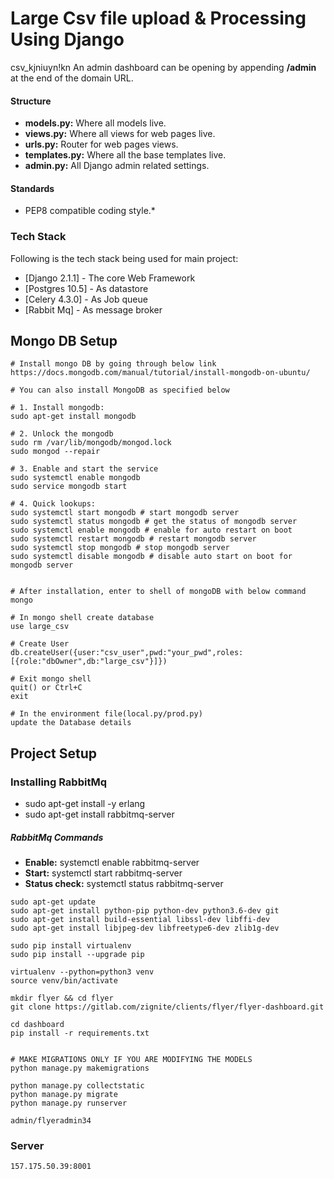 # Large Csv file upload & Processing Using Django
csv_kjniuyn!kn
An admin dashboard can be opening by appending **/admin** at the end of the domain URL.

#### Structure
* **models.py:** Where all models live.
* **views.py:** Where all views for web pages live.
* **urls.py:** Router for web pages views.
* **templates.py:** Where all the base templates live.
* **admin.py:** All Django admin related settings.

#### Standards
* PEP8 compatible coding style.*

### Tech Stack
Following is the tech stack being used for main project:
* [Django 2.1.1] - The core Web Framework
* [Postgres 10.5] - As datastore
* [Celery 4.3.0] - As Job queue
* [Rabbit Mq] - As message broker

## Mongo DB Setup
```
# Install mongo DB by going through below link
https://docs.mongodb.com/manual/tutorial/install-mongodb-on-ubuntu/

# You can also install MongoDB as specified below

# 1. Install mongodb:
sudo apt-get install mongodb

# 2. Unlock the mongodb
sudo rm /var/lib/mongodb/mongod.lock
sudo mongod --repair

# 3. Enable and start the service
sudo systemctl enable mongodb
sudo service mongodb start

# 4. Quick lookups:
sudo systemctl start mongodb # start mongodb server
sudo systemctl status mongodb # get the status of mongodb server
sudo systemctl enable mongodb # enable for auto restart on boot
sudo systemctl restart mongodb # restart mongodb server
sudo systemctl stop mongodb # stop mongodb server
sudo systemctl disable mongodb # disable auto start on boot for mongodb server


# After installation, enter to shell of mongoDB with below command
mongo

# In mongo shell create database
use large_csv

# Create User
db.createUser({user:"csv_user",pwd:"your_pwd",roles:[{role:"dbOwner",db:"large_csv"}]})

# Exit mongo shell
quit() or Ctrl+C
exit

# In the environment file(local.py/prod.py)
update the Database details
```


## Project **Setup**

### Installing RabbitMq
* sudo apt-get install -y erlang
* sudo apt-get install rabbitmq-server

##### RabbitMq Commands
* **Enable:** systemctl enable rabbitmq-server
* **Start:** systemctl start rabbitmq-server
* **Status check:** systemctl status rabbitmq-server
```
sudo apt-get update
sudo apt-get install python-pip python-dev python3.6-dev git
sudo apt-get install build-essential libssl-dev libffi-dev
sudo apt-get install libjpeg-dev libfreetype6-dev zlib1g-dev

sudo pip install virtualenv
sudo pip install --upgrade pip

virtualenv --python=python3 venv
source venv/bin/activate

mkdir flyer && cd flyer
git clone https://gitlab.com/zignite/clients/flyer/flyer-dashboard.git

cd dashboard
pip install -r requirements.txt


# MAKE MIGRATIONS ONLY IF YOU ARE MODIFYING THE MODELS
python manage.py makemigrations

python manage.py collectstatic
python manage.py migrate
python manage.py runserver

admin/flyeradmin34
```

### Server
```bash
157.175.50.39:8001
```
